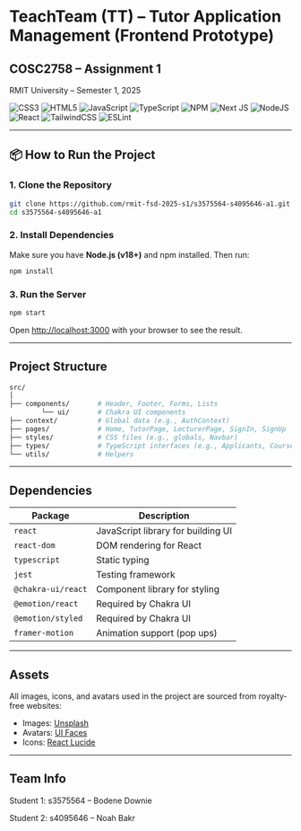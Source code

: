 # TeachTeam (TT) – Tutor Application Management (Frontend Prototype)

## COSC2758 – Assignment 1

RMIT University – Semester 1, 2025

![CSS3](https://img.shields.io/badge/css3-%231572B6.svg?style=for-the-badge&logo=css3&logoColor=white) ![HTML5](https://img.shields.io/badge/html5-%23E34F26.svg?style=for-the-badge&logo=html5&logoColor=white) ![JavaScript](https://img.shields.io/badge/javascript-%23323330.svg?style=for-the-badge&logo=javascript&logoColor=%23F7DF1E) ![TypeScript](https://img.shields.io/badge/typescript-%23007ACC.svg?style=for-the-badge&logo=typescript&logoColor=white) ![NPM](https://img.shields.io/badge/NPM-%23CB3837.svg?style=for-the-badge&logo=npm&logoColor=white) ![Next JS](https://img.shields.io/badge/Next-black?style=for-the-badge&logo=next.js&logoColor=white) ![NodeJS](https://img.shields.io/badge/node.js-6DA55F?style=for-the-badge&logo=node.js&logoColor=white) ![React](https://img.shields.io/badge/react-%2320232a.svg?style=for-the-badge&logo=react&logoColor=%2361DAFB) ![TailwindCSS](https://img.shields.io/badge/tailwindcss-%2338B2AC.svg?style=for-the-badge&logo=tailwind-css&logoColor=white) ![ESLint](https://img.shields.io/badge/ESLint-4B3263?style=for-the-badge&logo=eslint&logoColor=white)

---

## 📦 How to Run the Project

### 1. Clone the Repository

```bash
git clone https://github.com/rmit-fsd-2025-s1/s3575564-s4095646-a1.git
cd s3575564-s4095646-a1
```

### 2. Install Dependencies
Make sure you have **Node.js (v18+)** and npm installed. Then run:

```bash
npm install
```

### 3. Run the Server

```bash
npm start
```
Open [http://localhost:3000](http://localhost:3000) with your browser to see the result.

---

## Project Structure

```bash
src/
│
├── components/       # Header, Footer, Forms, Lists
        └── ui/       # Chakra UI components
├── context/          # Global data (e.g., AuthContext)
├── pages/            # Home, TutorPage, LecturerPage, SignIn, SignUp
├── styles/           # CSS files (e.g., globals, Navbar)
├── types/            # TypeScript interfaces (e.g., Applicants, Courses)
└── utils/            # Helpers
```

---

## Dependencies

| Package | Description |
| --- | --- |
| `react` | JavaScript library for building UI |
| `react-dom` | DOM rendering for React |
| `typescript` | Static typing |
| `jest` | Testing framework |
| `@chakra-ui/react` | Component library for styling |
| `@emotion/react` | Required by Chakra UI |
| `@emotion/styled` | Required by Chakra UI |
| `framer-motion` | Animation support (pop ups) |

---

## Assets

All images, icons, and avatars used in the project are sourced from royalty-free websites:

* Images: [Unsplash](https://unsplash.com)
* Avatars: [UI Faces](https://uifaces.co)
* Icons: [React Lucide](https://react-icons.github.io/react-icons/icons/lu/)

---

## Team Info

Student 1: s3575564 – Bodene Downie

Student 2: s4095646 – Noah Bakr
